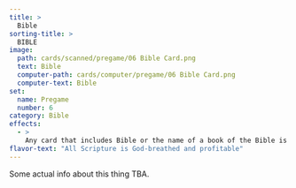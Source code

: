 ```yaml
---
title: >
  Bible
sorting-title: >
  BIBLE
image: 
  path: cards/scanned/pregame/06 Bible Card.png
  text: Bible
  computer-path: cards/computer/pregame/06 Bible Card.png
  computer-text: Bible
set:
  name: Pregame
  number: 6
category: Bible
effects: 
  - >
    Any card that includes Bible or the name of a book of the Bible is now tripled in effect.
flavor-text: "All Scripture is God-breathed and profitable"
---
```

Some actual info about this thing TBA.
